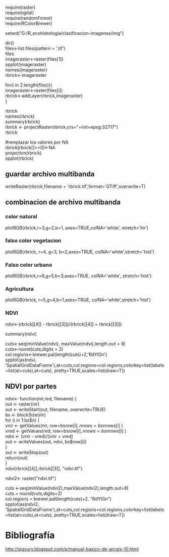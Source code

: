 require(raster)  
require(rgdal)  
require(randomForest)  
require(RColorBrewer)  

setwd("G:/R_ecohidrologia/clasificacion-imagenes/img")

dir()  
files<-list.files(pattern = '.tif')  
files  
imageraster<-raster(files[1])  
spplot(imageraster)  
names(imageraster)  
rbrick<-imageraster  



for(i in 2:length(files)){  
  imageraster<-raster(files[i])  
  rbrick<-addLayer(rbrick,imageraster)  
}  



rbrick  
names(rbrick)  
summary(rbrick)  
rbrick <- projectRaster(rbrick,crs="+init=epsg:32717")  
rbrick  


#remplazar los valores por NA  
rbrick[rbrick[]==0]<-NA  
projection(rbrick)  
spplot(rbrick)  

## guardar archivo multibanda

writeRaster(rbrick,filename = 'rbrick.tif',format='GTiff',overwrite=T)  

## combinacion de archivo multibanda

### color natural

plotRGB(rbrick,r=3,g=2,b=1, axes=TRUE,colNA='white', stretch='lin')

### falso color vegetacion  

plotRGB(rbrick, r=4, g=3, b=2,axes=TRUE, colNA='white',stretch='hist')

### Falso color urbano

plotRGB(rbrick,r=6,g=5,b=3,axes=TRUE, colNA='white', stretch='hist')

### Agricultura

plotRGB(rbrick, r=5,g=4,b=1,axes=TRUE, colNA='white',stretch='hist')


### NDVI

ndvi<-(rbrick[[4]] - rbrick[[3]])/(rbrick[[4]] + rbrick[[3]])

summary(ndvi)


cuts<-seq(minValue(ndvi), maxValue(ndvi),length.out = 8)  
cuts<-round(cuts,digits = 2)  
col.regions<-brewer.pal(length(cuts)+2,'RdYlGn')  
spplot(as(ndvi, 'SpatialGridDataFrame'),at=cuts,col.regions=col.regions,colorkey=list(labels=list(at=cuts),at=cuts),       pretty=TRUE,scales=list(draw=T))  

## NDVI por partes

ndvi<- function(nir,red, filename) {  
  out <- raster(nir)  
  out <- writeStart(out, filename, overwrite=TRUE)  
  bs <- blockSize(nir)  
  for (i in 1:bs$n) {   
    vnir <- getValues(nir, row=bs$row[i], nrows=bs$nrows[i] )  
    vred <- getValues(red, row=bs$row[i], nrows=bs$nrows[i] )  
    ndvi <- (vnir - vred)/(vnir + vred)  
    out <- writeValues(out, ndvi, bs$row[i])  
  }  
  out <- writeStop(out)  
  return(out)  
}  
ndvi(rbrick[[4]],rbrick[[3]], "ndvi.tif")  

ndvi2<- raster("ndvi.tif")   

cuts <-seq(minValue(ndvi2),maxValue(ndvi2),length.out=8)  
cuts = round(cuts,digits=2)  
col.regions = brewer.pal(length(cuts)+2, "RdYlGn")  
spplot(as(ndvi2, 'SpatialGridDataFrame'),at=cuts,col.regions=col.regions,colorkey=list(labels=list(at=cuts),at=cuts),      pretty=TRUE,scales=list(draw=T))

# Bibliografía
http://sigyury.blogspot.com/p/manual-basico-de-arcgis-10.html

